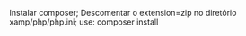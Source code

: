 Instalar composer;
Descomentar o extension=zip no diretório xamp/php/php.ini;
use: composer install
